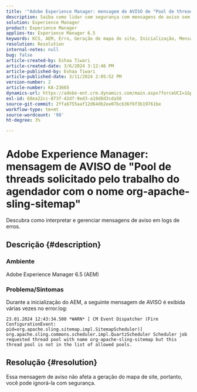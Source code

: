 ```yaml
---
title: '"Adobe Experience Manager: mensagem de AVISO de "Pool de threads solicitado pelo trabalho do agendador com o nome org-apache-sling-sitemap""'
description: Saiba como lidar com segurança com mensagens de aviso sem impacto durante a inicialização do AEM.
solution: Experience Manager
product: Experience Manager
applies-to: Experience Manager 6.5
keywords: KCS, AEM, Erro, Geração de mapa do site, Inicialização, Mensagem de aviso, Error.log, Pool de threads
resolution: Resolution
internal-notes: null
bug: false
article-created-by: Eshaa Tiwari
article-created-date: 3/6/2024 3:12:46 PM
article-published-by: Eshaa Tiwari
article-published-date: 3/11/2024 2:05:52 PM
version-number: 2
article-number: KA-23665
dynamics-url: https://adobe-ent.crm.dynamics.com/main.aspx?forceUCI=1&pagetype=entityrecord&etn=knowledgearticle&id=ce4145f6-cbdb-ee11-904d-6045bd006b4b
exl-id: 68ea22cc-873f-42df-9ed3-a18d8d3cda50
source-git-commit: 2ffab755aaf12d64db2ee07bcb36f6f3b19761be
workflow-type: tm+mt
source-wordcount: '98'
ht-degree: 3%

---
```


# Adobe Experience Manager: mensagem de AVISO de &quot;Pool de threads solicitado pelo trabalho do agendador com o nome org-apache-sling-sitemap&quot;


Descubra como interpretar e gerenciar mensagens de aviso em logs de erros.

## Descrição {#description}


### <b>Ambiente</b>

Adobe Experience Manager 6.5 (AEM)

### Problema/Sintomas

Durante a inicialização do AEM, a seguinte mensagem de AVISO é exibida várias vezes no error.log:


```
23.01.2024 12:43:34.500 *WARN* [ CM Event Dispatcher (Fire ConfigurationEvent: pid=org.apache.sling.sitemap.impl.SitemapScheduler)]  org.apache.sling.commons.scheduler.impl.QuartzScheduler Scheduler job requested thread pool with name org-apache-sling-sitemap but this thread pool is not in the list of allowed pools.
```





## Resolução {#resolution}


Essa mensagem de aviso não afeta a geração do mapa de site, portanto, você pode ignorá-la com segurança.
